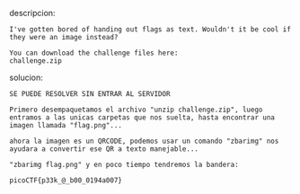 descripcion:

	I've gotten bored of handing out flags as text. Wouldn't it be cool if they were an image instead?

	You can download the challenge files here:
	challenge.zip

solucion:

	SE PUEDE RESOLVER SIN ENTRAR AL SERVIDOR

	Primero desempaquetamos el archivo "unzip challenge.zip", luego entramos a las unicas carpetas que nos suelta, hasta encontrar una imagen llamada "flag.png"...

	ahora la imagen es un QRCODE, podemos usar un comando "zbarimg" nos ayudara a convertir ese QR a texto manejable... 

	"zbarimg flag.png" y en poco tiempo tendremos la bandera:

	picoCTF{p33k_@_b00_0194a007}